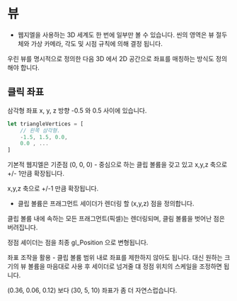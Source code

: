 # 뷰

- 웹지엘을 사용하는 3D 세계도 한 번에 일부만 볼 수 있습니다.
씬의 영역은 뷰 절두체와 가상 카메라, 각도 및 시점 규칙에 의해 결정 됩니다.

우린 뷰를 명시적으로 정의한 다음 3D 에서 2D 공간으로 좌표를 매칭하는 방식도 정의해야 합니다.





<h2>클릭 좌표</h2>

삼각형 좌표 x, y, z 방향 -0.5 와 0.5 사이에 있습니다.



``` javascript
let triangleVertices = [
    // 왼쪽 삼각형.
    -1.5, 1.5, 0.0,
    0.0 , ...
]
```


기본적 웹지엘은 기준점 (0, 0, 0) - 중심으로 하는 클립 볼륨을 갖고 있고
x,y,z 축으로 +/- 1만큼 확장됩니다.

x,y,z 축으로 +/-1 만큼 확장됩니다.

- 클립 볼륨은 프래그먼트 세이더가 렌더링 할 (x,y,z) 점을 정의합니다.


클립 볼륨 내에 속하는 모든 프래그먼트(픽셀)는 렌더링되며,
클림 볼륨을 벗어난 점은 버려집니다.

정점 셰이더는 점을 최종 gl_Position 으로 변형됩니다.


좌표 조작을 활용 - 클립 볼륨 범위 내로 좌표를 제한하지 않아도 됩니다.
대신 원하는 크기의 뷰 볼륨을 마음대로 사용 후 세이더로 넘겨줄 댸 정점 위치의 스케일을 조정하면 됩니다.

(0.36, 0.06, 0.12) 보다 (30, 5, 10) 좌표가 좀 더 자연스럽습니다.

